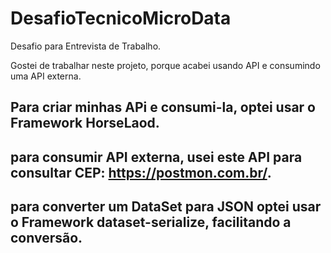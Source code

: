 # DesafioTecnicoMicroData

Desafio para Entrevista de Trabalho.

Gostei de trabalhar neste projeto, porque acabei usando API e consumindo uma API externa.

## Para criar minhas APi e consumi-la, optei usar o Framework HorseLaod. 
## para consumir API externa, usei este API para consultar CEP: https://postmon.com.br/.
## para converter um DataSet para JSON optei usar o Framework dataset-serialize, facilitando a conversão.


